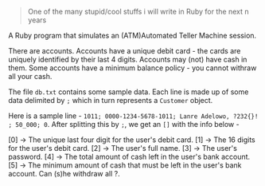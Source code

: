 
> One of the many stupid/cool stuffs i will write in Ruby for the next n years

A Ruby program that simulates an (ATM)Automated Teller Machine session.

There are accounts. Accounts have a unique debit card - the cards are uniquely identified by their last 4 digits. Accounts may (not) have cash in them. Some accounts have a minimum balance policy - you cannot withraw all your cash.

The file `db.txt` contains some sample data. Each line is made up of some data delimited by `;` which in turn represents a `Customer` object.

Here is a sample line - `1011; 0000-1234-5678-1011; Lanre Adelowo, ?232{}! ; 50_000; 0`. After splitting this by `;`, we get an `[]` with the info below -

[0] -> The unique last four digit for the user's debit card.
[1] -> The 16 digits for the user's debit card.
[2] -> The user's full name.
[3] -> The user's password.
[4] -> The total amount of cash left in the user's bank account.
[5] -> The minimum amount of cash that must be left in the user's bank account. Can (s)he withdraw all ?.

